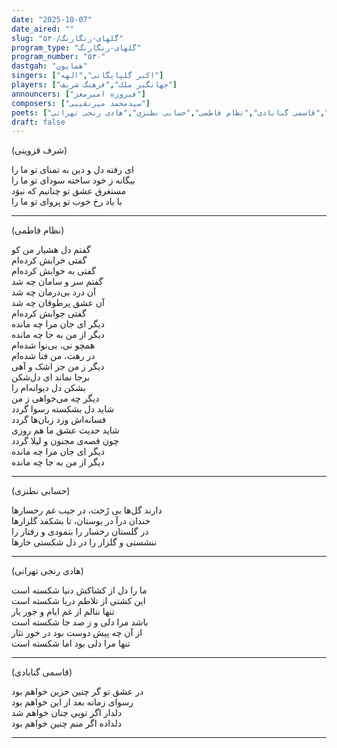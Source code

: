 ```yaml
---
date: "2025-10-07"
date_aired: ""
slug: "گلهای-رنگارنگ/۵۳۰"
program_type: "گلهای-رنگارنگ"
program_number: "۵۳۰"
dastgah: "همایون"
singers: ["اکبر گلپایگانی","الهه"]
players: ["جهانگیر ملک","فرهنگ شریف"]
announcers: ["فیروزه امیرمعز"]
composers: ["سیدمحمد میرنقیبی"]
poets: ["شرف‌ قزوینی","قاسمی گنابادی","نظام فاطمی","حسابی نطنزی","هادی رنجی تهرانی"]
draft: false
---
```


(شرف‌ قزوینی)

ای رفته دل و دین به تمنای تو ما را  
بیگانه ز خود ساخته سودای تو ما را  
مستغرق عشق تو چنانیم که نبوَد  
با یاد رخ خوب تو پروای تو ما را  

---

(نظام فاطمی)

گفتم دل هشیار من کو  
گفتی خرابش کرده‌ام  
گفتی به خوابش کرده‌ام    
گفتم سر و سامان چه شد  
آن درد بی‌درمان چه شد  
آن عشق پرطوفان چه شد  
گفتی جوابش کرده‌ام  
دیگر ای جان مرا چه مانده  
دیگر از من به جا چه مانده  
همچو نی، بی‌نوا شده‌ام  
در رهت، من فنا شده‌ام  
دیگر ز من جز اشک و آهی  
برجا نماند ای دل‌شکن  
بشکن دل دیوانه‌ام را  
دیگر چه می‌خواهی ز من  
شاید دل بشکسته رسوا گردد  
فسانه‌اش ورد زبان‌ها گردد  
شاید حدیث عشق ما هم روزی  
چون قصه‌ی مجنون و لیلا گردد  
دیگر ای جان مرا چه مانده  
دیگر از من به جا چه مانده  

---

(حسابی نطنزی)

دارند گل‌ها بی رُخت، در جیب غم رخسارها  
خندان درآ در بوستان، تا بشکفد گلزارها  
در گلستان رخسار را بنمودی و رفتار را  
ننشستی و گلزار را در دل شکستی خارها  

---

(هادی رنجی تهرانی)

ما را دل از کشاکش دنیا شکسته است  
این کشتی از تلاطم دریا شکسته است  
تنها ننالم از غم ایام و جور یار  
باشد مرا دلی و ز صد جا شکسته است  
از آن چه پیش دوست بود در خور نثار  
تنها مرا دلی بود اما شکسته است  

---

(قاسمی گنابادی)

در عشق تو گر چنین حزین خواهم بود  
رسوای زمانه بعد از این خواهم بود  
دلدار اگر تویی چنان خواهم شد  
دلداده اگر منم چنین خواهم بود  

---